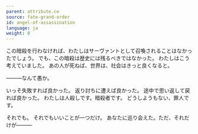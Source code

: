 ```yaml
---
parent: attribute.ce
source: fate-grand-order
id: angel-of-assassination
language: ja
weight: 0
---
```


この暗殺を行わなければ、わたしはサーヴァントとして召喚されることはなかったでしょう。
でも、この暗殺は歴史には残るべきではなかった。
わたしはこう考えていました。
あの人が死ねば、世界は、社会はきっと良くなると。

―――なんて愚か。

いっそ失敗すれば良かった。
返り討ちに遭えば良かった。
途中で思い返して戻れば良かった。
わたしは人殺しです。暗殺者です。
どうしようもない、罪人です。

それでも。
それでもいいことが一つだけ。
あなたに巡り会えた。ただ、それだけが―――
